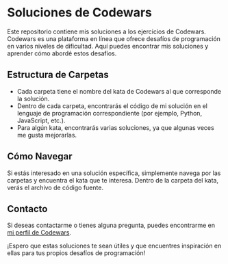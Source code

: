 # Soluciones de Codewars

Este repositorio contiene mis soluciones a los ejercicios de Codewars. Codewars es una plataforma en línea que ofrece desafíos de programación en varios niveles de dificultad. Aquí puedes encontrar mis soluciones y aprender cómo abordé estos desafíos.

## Estructura de Carpetas

- Cada carpeta tiene el nombre del kata de Codewars al que corresponde la solución.
- Dentro de cada carpeta, encontrarás el código de mi solución en el lenguaje de programación correspondiente (por ejemplo, Python, JavaScript, etc.).
- Para algún kata, encontrarás varias soluciones, ya que algunas veces me gusta mejorarlas.

## Cómo Navegar

Si estás interesado en una solución específica, simplemente navega por las carpetas y encuentra el kata que te interesa. Dentro de la carpeta del kata, verás el archivo de código fuente.

## Contacto

Si deseas contactarme o tienes alguna pregunta, puedes encontrarme en [mi perfil de Codewars](https://www.codewars.com/users/AlexDeveloperUwU).

¡Espero que estas soluciones te sean útiles y que encuentres inspiración en ellas para tus propios desafíos de programación!